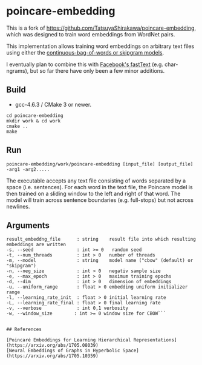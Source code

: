 # poincare-embedding

This is a fork of https://github.com/TatsuyaShirakawa/poincare-embedding, which was designed to train word embeddings from WordNet pairs.

This implementation allows training word embeddings on arbitrary text files using either the [continuous-bag-of-words or skipgram models](https://cs224d.stanford.edu/lecture_notes/notes1.pdf). 

I eventually plan to combine this with [Facebook's fastText](https://github.com/facebookresearch/fastText) (e.g. char-ngrams), but so far there have only been a few minor additions. 

## Build

* gcc-4.6.3 / CMake 3 or newer.

```shell
cd poincare-embedding
mkdir work & cd work
cmake ..
make
```

## Run

```
poincare-embedding/work/poincare-embedding [input_file] [output_file] -arg1 -arg2.....
```

The executable accepts any text file consisting of words separated by a space (i.e. sentences). For each word in the text file, the Poincare model is then trained on a sliding window to the left and right of that word. The model will train across sentence boundaries (e.g. full-stops) but not across newlines.

## Arguments

```data_file                 : string    input txt file
result_embeddng_file      : string    result file into which resulting embeddings are written
-s, --seed                : int >= 0   random seed
-t, --num_threads         : int > 0   number of threads
-m, --model               : string    model name ("cbow" (default) or "skipgram")
-n, --neg_size            : int > 0   negativ sample size
-e, --max_epoch           : int > 0   maximum training epochs
-d, --dim                 : int > 0   dimension of embeddings
-u, --uniform_range       : float > 0 embedding uniform initializer range
-l, --learning_rate_init  : float > 0 initial learning rate
-L, --learning_rate_final : float > 0 final learning rate
-v, --verbose             : int 0,1 verbosity
-w, --window_size        : int >= 0 window size for CBOW```


## References

[Poincaré Embeddings for Learning Hierarchical Representations](https://arxiv.org/abs/1705.08039)
[Neural Embeddings of Graphs in Hyperbolic Space](https://arxiv.org/abs/1705.10359)